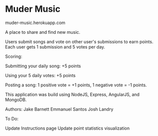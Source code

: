 # Muder Music

muder-music.herokuapp.com

A place to share and find new music.

Users submit songs and vote on other user's submissions to earn points. Each user gets 1 submission and 5 votes per day.

Scoring:

Submitting your daily song: +5 points 


Using your 5 daily votes: +5 points 


Posting a song:  1 positive vote = +1 points, 1 negative vote = -1 points.

This application was build using NodeJS, Express, AngularJS, and MongoDB.

Authors:
Jake Barnett
Emmanuel Santos
Josh Landry

To Do:

Update Instructions page
Update point statistics visualization
